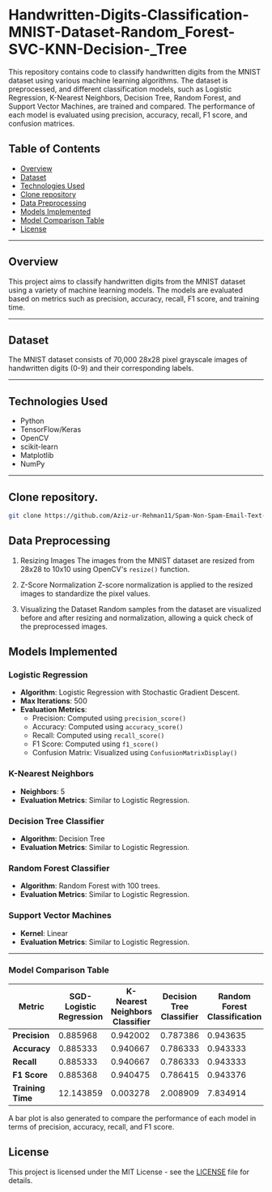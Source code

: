 # Handwritten-Digits-Classification-MNIST-Dataset-Random_Forest-SVC-KNN-Decision-_Tree
This repository contains code to classify handwritten digits from the MNIST dataset using various machine learning algorithms. The dataset is preprocessed, and different classification models, such as Logistic Regression, K-Nearest Neighbors, Decision Tree, Random Forest, and Support Vector Machines, are trained and compared. The performance of each model is evaluated using precision, accuracy, recall, F1 score, and confusion matrices.

## Table of Contents
- [Overview](#overview)
- [Dataset](#dataset)
- [Technologies Used](#technologies-used)
- [Clone repository](#clone-repository)
- [Data Preprocessing](#data-preprocessing)
- [Models Implemented](#models-implemented)
- [Model Comparison Table](#model-comparison-table)
- [License](#license)

---

## Overview
This project aims to classify handwritten digits from the MNIST dataset using a variety of machine learning models. The models are evaluated based on metrics such as precision, accuracy, recall, F1 score, and training time.

---

## Dataset
The MNIST dataset consists of 70,000 28x28 pixel grayscale images of handwritten digits (0-9) and their corresponding labels.

---

## Technologies Used
- Python
- TensorFlow/Keras
- OpenCV
- scikit-learn
- Matplotlib
- NumPy
---

## Clone repository.
   ```bash
   git clone https://github.com/Aziz-ur-Rehman11/Spam-Non-Spam-Email-Text-Classification-SVC-Random-Forest-KNN-K-Clustering.git
   ```

## Data Preprocessing

1. Resizing Images
The images from the MNIST dataset are resized from 28x28 to 10x10 using OpenCV's `resize()` function.

2. Z-Score Normalization
   Z-score normalization is applied to the resized images to standardize the pixel values.

4. Visualizing the Dataset
Random samples from the dataset are visualized before and after resizing and normalization, allowing a quick check of the preprocessed images.

## Models Implemented

### Logistic Regression
- **Algorithm**: Logistic Regression with Stochastic Gradient Descent.
- **Max Iterations**: 500
- **Evaluation Metrics**:
  - Precision: Computed using `precision_score()`
  - Accuracy: Computed using `accuracy_score()`
  - Recall: Computed using `recall_score()`
  - F1 Score: Computed using `f1_score()`
  - Confusion Matrix: Visualized using `ConfusionMatrixDisplay()`

### K-Nearest Neighbors
- **Neighbors**: 5
- **Evaluation Metrics**: Similar to Logistic Regression.

### Decision Tree Classifier
- **Algorithm**: Decision Tree
- **Evaluation Metrics**: Similar to Logistic Regression.

### Random Forest Classifier
- **Algorithm**: Random Forest with 100 trees.
- **Evaluation Metrics**: Similar to Logistic Regression.

### Support Vector Machines
- **Kernel**: Linear
- **Evaluation Metrics**: Similar to Logistic Regression.

---

### Model Comparison Table

| Metric          | SGD-Logistic Regression | K-Nearest Neighbors Classifier | Decision Tree Classifier | Random Forest Classification | Support Vector Machines |
|-----------------|-------------------------|-------------------------------|--------------------------|------------------------------|-------------------------|
| **Precision**    | 0.885968                | 0.942002                      | 0.787386                 | 0.943635                     | 0.924966                |
| **Accuracy**     | 0.885333                | 0.940667                      | 0.786333                 | 0.943333                     | 0.924667                |
| **Recall**       | 0.885333                | 0.940667                      | 0.786333                 | 0.943333                     | 0.924667                |
| **F1 Score**     | 0.885368                | 0.940475                      | 0.786415                 | 0.943376                     | 0.924436                |
| **Training Time**| 12.143859               | 0.003278                      | 2.008909                 | 7.834914                     | 4.272295                |

A bar plot is also generated to compare the performance of each model in terms of precision, accuracy, recall, and F1 score.

## License
This project is licensed under the MIT License - see the [LICENSE](LICENSE) file for details.

